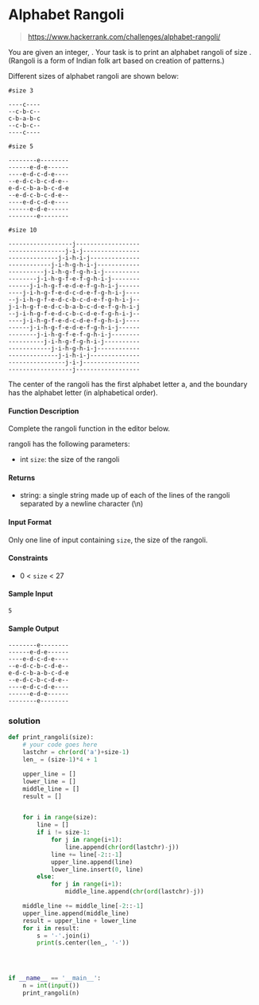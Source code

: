 # Alphabet Rangoli

> https://www.hackerrank.com/challenges/alphabet-rangoli/

You are given an integer, . Your task is to print an alphabet rangoli of size . (Rangoli is a form of Indian folk art based on creation of patterns.)

Different sizes of alphabet rangoli are shown below:

```
#size 3

----c----
--c-b-c--
c-b-a-b-c
--c-b-c--
----c----

#size 5

--------e--------
------e-d-e------
----e-d-c-d-e----
--e-d-c-b-c-d-e--
e-d-c-b-a-b-c-d-e
--e-d-c-b-c-d-e--
----e-d-c-d-e----
------e-d-e------
--------e--------

#size 10

------------------j------------------
----------------j-i-j----------------
--------------j-i-h-i-j--------------
------------j-i-h-g-h-i-j------------
----------j-i-h-g-f-g-h-i-j----------
--------j-i-h-g-f-e-f-g-h-i-j--------
------j-i-h-g-f-e-d-e-f-g-h-i-j------
----j-i-h-g-f-e-d-c-d-e-f-g-h-i-j----
--j-i-h-g-f-e-d-c-b-c-d-e-f-g-h-i-j--
j-i-h-g-f-e-d-c-b-a-b-c-d-e-f-g-h-i-j
--j-i-h-g-f-e-d-c-b-c-d-e-f-g-h-i-j--
----j-i-h-g-f-e-d-c-d-e-f-g-h-i-j----
------j-i-h-g-f-e-d-e-f-g-h-i-j------
--------j-i-h-g-f-e-f-g-h-i-j--------
----------j-i-h-g-f-g-h-i-j----------
------------j-i-h-g-h-i-j------------
--------------j-i-h-i-j--------------
----------------j-i-j----------------
------------------j------------------
```

The center of the rangoli has the first alphabet letter a, and the boundary has the alphabet letter (in alphabetical order).

#### Function Description

Complete the rangoli function in the editor below.

rangoli has the following parameters:

- int `size`: the size of the rangoli

#### Returns

- string: a single string made up of each of the lines of the rangoli separated by a newline character (\n)

#### Input Format

Only one line of input containing `size`, the size of the rangoli.

#### Constraints

- 0 < `size` < 27

#### Sample Input

`5`

#### Sample Output

```
--------e--------
------e-d-e------
----e-d-c-d-e----
--e-d-c-b-c-d-e--
e-d-c-b-a-b-c-d-e
--e-d-c-b-c-d-e--
----e-d-c-d-e----
------e-d-e------
--------e--------
```

### solution

```python
def print_rangoli(size):
    # your code goes here
    lastchr = chr(ord('a')+size-1)
    len_ = (size-1)*4 + 1

    upper_line = []
    lower_line = []
    middle_line = []
    result = []


    for i in range(size):
        line = []
        if i != size-1:
            for j in range(i+1):
                line.append(chr(ord(lastchr)-j))
            line += line[-2::-1]
            upper_line.append(line)
            lower_line.insert(0, line)
        else:
            for j in range(i+1):
                middle_line.append(chr(ord(lastchr)-j))

    middle_line += middle_line[-2::-1]
    upper_line.append(middle_line)
    result = upper_line + lower_line
    for i in result:
        s = '-'.join(i)
        print(s.center(len_, '-'))




if __name__ == '__main__':
    n = int(input())
    print_rangoli(n)

```

